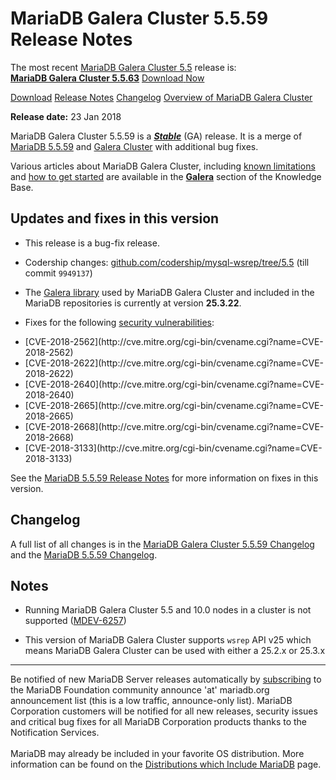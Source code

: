 # MariaDB Galera Cluster 5.5.59 Release Notes

The most recent [MariaDB Galera Cluster 5.5](/kb/en/galera/) release is:<br>
<span class="cstm-style lead"><strong>[MariaDB Galera Cluster 5.5.63](/replication/galera-cluster/mariadb-galera-cluster-releases/mariadb-galera-55-release-notes/mariadb-galera-cluster-5563-release-notes)</strong> [Download<span>&nbsp;</span>Now](https://downloads.mariadb.org/mariadb-galera/5.5)</span>

[Download](http://downloads.mariadb.org/mariadb-galera/5.5.59)
[Release Notes](/replication/galera-cluster/mariadb-galera-cluster-releases/mariadb-galera-55-release-notes/mariadb-galera-cluster-5559-release-notes)
[Changelog](/replication/galera-cluster/mariadb-galera-cluster-releases/mariadb-galera-55-changelogs/mariadb-galera-cluster-5559-changelog)
[Overview of MariaDB Galera Cluster](/replication/galera-cluster/what-is-mariadb-galera-cluster)

<strong>Release date:</strong> 23 Jan 2018

MariaDB Galera Cluster 5.5.59 is a <strong><em>[Stable](/kb/en/release-criteria/)</em></strong> (GA)
release. It is a merge of [MariaDB 5.5.59](/kb/en/mariadb-5559-release-notes/) and
[Galera Cluster](http://codership.com/content/using-galera-cluster) with
additional bug fixes.

Various articles about MariaDB Galera Cluster, including
[known limitations](/replication/galera-cluster/mariadb-galera-cluster-known-limitations) and
[how to get started](/replication/galera-cluster/getting-started-with-mariadb-galera-cluster) are
available in the <strong>[Galera](/kb/en/galera/)</strong> section of the Knowledge Base.

## Updates and fixes in this version

- This release is a bug-fix release.

- Codership changes:
  [github.com/codership/mysql-wsrep/tree/5.5](https://github.com/codership/mysql-wsrep/tree/5.5)
  (till commit `9949137`)

- The [Galera library](http://codership.com/content/using-galera-cluster) used
  by MariaDB Galera Cluster and included in the MariaDB repositories is
  currently at version <strong>25.3.22</strong>.

- Fixes for the following [security vulnerabilities](/kb/en/cve/):
<ul start="1"><li>[CVE-2018-2562](http://cve.mitre.org/cgi-bin/cvename.cgi?name=CVE-2018-2562)
</li><li>[CVE-2018-2622](http://cve.mitre.org/cgi-bin/cvename.cgi?name=CVE-2018-2622)
</li><li>[CVE-2018-2640](http://cve.mitre.org/cgi-bin/cvename.cgi?name=CVE-2018-2640)
</li><li>[CVE-2018-2665](http://cve.mitre.org/cgi-bin/cvename.cgi?name=CVE-2018-2665)
</li><li>[CVE-2018-2668](http://cve.mitre.org/cgi-bin/cvename.cgi?name=CVE-2018-2668)
</li><li>[CVE-2018-3133](http://cve.mitre.org/cgi-bin/cvename.cgi?name=CVE-2018-3133)
</li></ul>

See the [MariaDB 5.5.59 Release Notes](/kb/en/mariadb-5559-release-notes/) for more
information on fixes in this version.

## Changelog

A full list of all changes is in the
[MariaDB Galera Cluster 5.5.59 Changelog](/replication/galera-cluster/mariadb-galera-cluster-releases/mariadb-galera-55-changelogs/mariadb-galera-cluster-5559-changelog)
and the [MariaDB 5.5.59 Changelog](/kb/en/mariadb-5559-changelog/).

## Notes

- Running MariaDB Galera Cluster 5.5 and 10.0 nodes in a cluster is not
  supported ([MDEV-6257](https://jira.mariadb.org/browse/MDEV-6257))

- This version of MariaDB Galera Cluster supports `wsrep` API v25 which means
  MariaDB Galera Cluster can be used with either a 25.2.x or 25.3.x

---

Be notified of new MariaDB Server releases automatically by [subscribing](https://lists.askmonty.org/cgi-bin/mailman/listinfo/announce) to the MariaDB Foundation community announce 'at' mariadb.org announcement list (this is a low traffic, announce-only list). MariaDB Corporation customers will be notified for all new releases, security issues and critical bug fixes for all MariaDB Corporation products thanks to the Notification Services.
<br><br>
MariaDB may already be included in your favorite OS distribution. More
information can be found on the
[Distributions which Include MariaDB](/mariadb-administration/getting-installing-and-upgrading-mariadb/binary-packages/distributions-which-include-mariadb)
page.